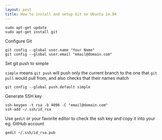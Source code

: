 ```yaml
---
layout: post
title: How to install and setup Git on Ubuntu 14.04
---
```


```
sudo apt-get update
sudo apt-get install git
```

Configure Git

```
git config --global user.name "Your Name"
git config --global user.email "email@domain.com"
```

Set git push to simple

`simple` means `git push` will push only the current branch to the one that `git pull` would pull from, and also checks that their names match

```
git config --global push.default simple
```

Generate SSH key

```
ssh-keygen -t rsa -b 4096 -C "email@domain.com"
ssh-add ~/.ssh/id_rsa
```

Use `gedit` or your favorite editor to check the ssh key and copy it into your eg. GitHub account

```
gedit ~/.ssh/id_rsa.pub
```
